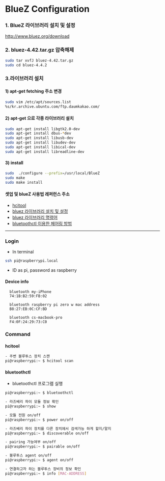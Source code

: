 # BlueZ Configuration
### 1. BlueZ 라이브러리 설치 및 설정
http://www.bluez.org/download

### 2. bluez-4.42.tar.gz 압축해제
```bash
sudo tar xvfJ bluez-4.42.tar.gz
sudo cd bluez-4.4.2
```
### 3.라이브러리 설치

#### 1) apt-get fetching 주소 변경
```bash
sudo vim /etc/apt/sources.list
%s/kr.archive.ubuntu.com/ftp.daumkakao.com/
```
#### 2) apt-get 으로 각종 라이브러리 설치
```bash
sudo apt-get install libgtk2.0-dev
sudo apt-get install dbus-*dev
sudo apt-get install libusb-dev
sudo apt-get install libudev-dev
sudo apt-get install libical-dev
sudo apt-get install libreadline-dev
```
#### 3) install
```bash
sudo  ./configure --prefix=/usr/local/BlueZ
sudo make
sudo make install
```
#### 셋업 및 blueZ 사용법 레퍼런스 주소
- [hcitool](http://www.dreamy.pe.kr/zbxe/CodeClip/3768994)
- [bluez 라이브러리  설치 및 설정](http://blog.naver.com/lswcharming/30093416977)
- [bluez 라이브러리 명령어](http://chiccoder.tistory.com/14)
- [bluetoothctl 이용한 페어링 방법](http://webnautes.tistory.com/1137)

------------------------------------------------

### Login
- In terminal
```bash
ssh pi@raspberrypi.local
```
- ID as pi, password as raspberry

#### Device info
```
  bluetooth my-iPhone
  74:1B:B2:59:FB:02

  bluetooth raspberry pi zero w mac address
  B8:27:EB:0C:CF:BD

  bluetooth cs-macbook-pro
  F4:0F:24:29:73:C0
```

### Command
#### hcitool

```bash
- 주변 블루투스 장치 스캔
pi@raspberrypi:~ $ hcitool scan
```

#### bluetoothctl
- bluetoothctl 프로그램 실행

```bash
pi@raspberrypi:~ $ bluetoothctl

- 라즈베리 파이 모듈 정보 확인
pi@raspberrypi:~ $ show

- 모듈 전원 on/off
pi@raspberrypi:~ $ power on/off

- 라즈베리 파이 장치를 다른 장치에서 검색가능 하게 할지/말지
pi@raspberrypi:~ $ discoverable on/off

- pairing 가능여부 on/off
pi@raspberrypi:~ $ pairable on/off

- 블루투스 agent on/off
pi@raspberrypi:~ $ agent on/off

- 연결하고자 하는 블루투스 장비의 정보 확인
pi@raspberrypi:~ $ info [MAC-ADDRESS]


```
